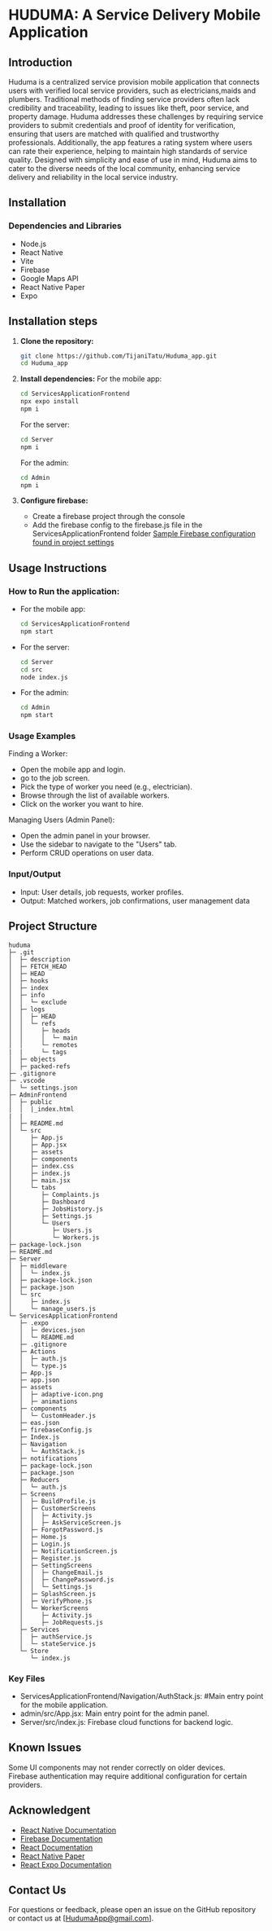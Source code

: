 # HUDUMA: A Service Delivery Mobile Application
## Introduction
Huduma is a centralized service provision mobile application that connects users with verified local service providers, such as electricians,maids and plumbers. Traditional methods of finding service providers often lack credibility and traceability, leading to issues like theft, poor service, and property damage. Huduma addresses these challenges by requiring service providers to submit credentials and proof of identity for verification, ensuring that users are matched with qualified and trustworthy professionals. Additionally, the app features a rating system where users can rate their experience, helping to maintain high standards of service quality. Designed with simplicity and ease of use in mind, Huduma aims to cater to the diverse needs of the local community, enhancing service delivery and reliability in the local service industry.


## Installation
### Dependencies and Libraries 
* Node.js
* React Native
* Vite
* Firebase
* Google Maps API
* React Native Paper
* Expo 



## Installation steps
1. **Clone the repository:**
    ```bash
    git clone https://github.com/TijaniTatu/Huduma_app.git
    cd Huduma_app
    ```
2. **Install dependencies:**
    For the mobile app:

    ```bash
    cd ServicesApplicationFrontend
    npx expo install
    npm i
    ```

    For the server:

    ```bash
    cd Server
    npm i
    ```
    For the admin:

    ```bash
    cd Admin
    npm i
    ```

3. **Configure firebase:**
    * Create a firebase project through the console
    * Add the firebase config to the firebase.js file in the ServicesApplicationFrontend folder
  [Sample Firebase configuration found in project settings](https://github.com/TijaniTatu/huduma/assets/131201362/f1bdc2fc-8295-42d8-b246-025d85b87ccf)


## Usage Instructions
### How to Run the application:
* For the mobile app:
    ```bash
    cd ServicesApplicationFrontend
    npm start
    ```
* For the server:
    ```bash
    cd Server
    cd src
    node index.js
    ```
* For the admin:
    ```bash
    cd Admin
    npm start
    ````
### Usage Examples
Finding a Worker:
* Open the mobile app and login.
* go to the job screen.
* Pick the type of worker you need (e.g., electrician).
* Browse through the list of available workers.
* Click on the worker you want to hire.

Managing Users (Admin Panel):
* Open the admin panel in your browser.
* Use the sidebar to navigate to the "Users" tab.
*  Perform CRUD operations on user data.

### Input/Output
* Input: User details, job requests, worker profiles.
* Output: Matched workers, job confirmations, user management data

## Project Structure
```
huduma
├─ .git
│  ├─ description
│  ├─ FETCH_HEAD
│  ├─ HEAD
│  ├─ hooks
│  ├─ index
│  ├─ info
│  │  └─ exclude
│  ├─ logs
│  │  ├─ HEAD
│  │  └─ refs
│  │     ├─ heads
│  │     │  └─ main
│  │     └─ remotes
|  |     └─ tags
│  ├─ objects 
│  ├─ packed-refs
├─ .gitignore
├─ .vscode
│  └─ settings.json
├─ AdminFrontend
│  ├─ public
│  │  |_index.html
|  |  
│  ├─ README.md
│  └─ src
│     ├─ App.js
│     ├─ App.jsx
│     ├─ assets
│     ├─ components
│     ├─ index.css
│     ├─ index.js
│     ├─ main.jsx
│     └─ tabs
│        ├─ Complaints.js
│        ├─ Dashboard
│        ├─ JobsHistory.js
│        ├─ Settings.js
│        └─ Users
│           ├─ Users.js
│           └─ Workers.js
├─ package-lock.json
├─ README.md
├─ Server
│  ├─ middleware
│  │  └─ index.js
│  ├─ package-lock.json
│  ├─ package.json
│  └─ src
│     ├─ index.js
│     └─ manage_users.js
└─ ServicesApplicationFrontend
   ├─ .expo
   │  ├─ devices.json
   │  └─ README.md
   ├─ .gitignore
   ├─ Actions
   │  ├─ auth.js
   │  └─ type.js
   ├─ App.js
   ├─ app.json
   ├─ assets
   │  ├─ adaptive-icon.png
   │  ├─ animations
   ├─ components
   │  └─ CustomHeader.js
   ├─ eas.json
   ├─ firebaseConfig.js
   ├─ Index.js
   ├─ Navigation
   │  └─ AuthStack.js
   ├─ notifications
   ├─ package-lock.json
   ├─ package.json
   ├─ Reducers
   │  └─ auth.js
   ├─ Screens
   │  ├─ BuildProfile.js
   │  ├─ CustomerScreens
   │  │  ├─ Activity.js
   │  │  ├─ AskServiceScreen.js
   │  ├─ ForgotPassword.js
   │  ├─ Home.js
   │  ├─ Login.js
   │  ├─ NotificationScreen.js
   │  ├─ Register.js
   │  ├─ SettingScreens
   │  │  ├─ ChangeEmail.js
   │  │  ├─ ChangePassword.js
   │  │  └─ Settings.js
   │  ├─ SplashScreen.js
   │  ├─ VerifyPhone.js
   │  └─ WorkerScreens
   │     ├─ Activity.js
   │     ├─ JobRequests.js
   ├─ Services
   │  ├─ authService.js
   │  └─ stateService.js
   └─ Store
      └─ index.js

```

### Key Files
* ServicesApplicationFrontend/Navigation/AuthStack.js:   #Main entry point for the mobile application.
* admin/src/App.jsx: Main entry point for the admin panel.
* Server/src/index.js: Firebase cloud functions for backend logic.

## Known Issues
Some UI components may not render correctly on older devices.<br>
Firebase authentication may require additional configuration for certain providers.

## Acknowledgent
* [React Native Documentation](https://reactnative.dev/docs/getting-started)
* [Firebase Documentation](https://firebase.google.com/docs)
* [React Documentation](https://legacy.reactjs.org/docs/getting-started.html)
* [React Native Paper](https://reactnativepaper.com/)
* [React Expo Documentation](https://docs.expo.dev/)

## Contact Us
For questions or feedback, please open an issue on the GitHub repository or contact us at [HudumaApp@gmail.com].

